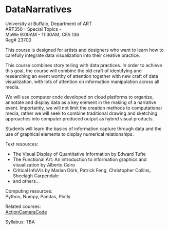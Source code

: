 # DataNarratives

University at Buffalo, Department of ART  
ART350 - Special Topics -  
MoWe 9:00AM - 11:30AM, CFA 136   
Reg# 23700  

This course is designed for artists and designers who want to learn how to carefully integrate data visualization into their creative practice.

This course combines story telling with data practices. In order to achieve this goal, the course will combine the old craft of identifying and researching an event worthy of attention together with new craft of data visualization, with lots of attention on  information manipulation across all media.  

We will use computer code developed on cloud platforms to organize, annotate and display data as a key element in the making of a narrative event. Importantly, we will not limit the creation methods to computational media, rather we will seek to combine traditional drawing and sketching approaches into computer produced output as hybrid visual products.

Students will learn the basics of information capture through data and the use of graphical elements to display numerical relationships.  

Text resources:  
 - The Visual Display of Quantitative Information by Edward Tufte  
 - The Functional Art: An introduction to information graphics and visualization by Alberto Cairo  
 - Critical InfoVis by Marian Dörk, Patrick Feng, Christopher Collins, Sheelagh Carpendale  
 - and others...  


Computing resources:  
Python, Numpy, Pandas, Plotly  


Related courses:  
[ActionCameraCode](https://github.com/realtechsupport/ActionCameraCode)  


Syllabus:
TBA  

